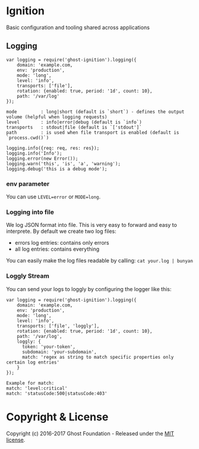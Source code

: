 # Ignition
Basic configuration and tooling shared across applications


## Logging
```
var logging = require('ghost-ignition').logging({
    domain: 'example.com,
    env: 'production',
    mode: 'long',
    level: 'info',
    transports: ['file'],
    rotation: {enabled: true, period: '1d', count: 10},
    path: '/var/log'
});

mode         : long|short (default is `short`) - defines the output volume (helpful when logging requests)
level        : info|error|debug (default is `info`)
transports   : stdout|file (default is `['stdout']`
path         : is used when file transport is enabled (default is `process.cwd()`)

logging.info({req: req, res: res});
logging.info('Info');
logging.error(new Error());
logging.warn('this', 'is', 'a', 'warning');
logging.debug('this is a debug mode');
```

### env parameter
You can use `LEVEL=error` or `MODE=long`.


### Logging into file
We log JSON format into file. This is very easy to forward and easy to interprete.
By default we create two log files:
- errors log entries: contains only errors
- all log entries: contains everything

You can easily make the log files readable by calling:
`cat your.log | bunyan`

### Loggly Stream
You can send your logs to loggly by configuring the logger like this:

```
var logging = require('ghost-ignition').logging({
    domain: 'example.com,
    env: 'production',
    mode: 'long',
    level: 'info',
    transports: ['file', 'loggly'],
    rotation: {enabled: true, period: '1d', count: 10},
    path: '/var/log',
    loggly: {
      token: 'your-token',
      subdomain: 'your-subdomain',
      match: 'regex as string to match specific properties only certain log entries'
    }
});

Example for match:
match: 'level:critical'
match: 'statusCode:500|statusCode:403'
```

# Copyright & License

Copyright (c) 2016-2017 Ghost Foundation - Released under the [MIT license](LICENSE).
